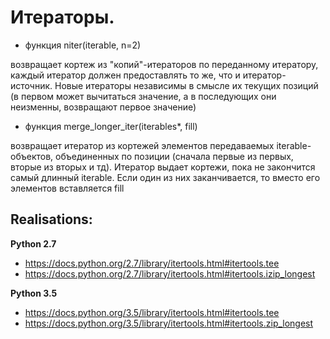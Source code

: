 # Итераторы.

* функция niter(iterable, n=2)

возвращает кортеж из "копий"-итераторов по переданному итератору, каждый итератор должен предоставлять то же, что и итератор-источник. Новые итераторы независимы в смысле их текущих позиций (в первом может вычитаться значение, а в последующих они неизменны, возвращают первое значение)

* функция merge_longer_iter(iterables*, fill)

возвращает итератор из кортежей элементов передаваемых iterable-объектов, объединенных по позиции (сначала первые из первых, вторые из вторых и тд). Итератор выдает кортежи, пока не закончится самый длинный iterable. Если один из них заканчивается, то вместо его элементов вставляется fill

## Realisations:

**Python 2.7**

* https://docs.python.org/2.7/library/itertools.html#itertools.tee
* https://docs.python.org/2.7/library/itertools.html#itertools.izip_longest

**Python 3.5**

* https://docs.python.org/3.5/library/itertools.html#itertools.tee
* https://docs.python.org/3.5/library/itertools.html#itertools.zip_longest
